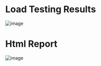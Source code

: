# Load Testing Results
![image](https://github.com/sofiaa89/Random-User-API-Performance-Test/assets/150695266/61fd05fa-7ad1-437a-9dc0-19caab25fa52)
# Html Report
![image](https://github.com/sofiaa89/Random-User-API-Performance-Test/assets/150695266/87ef0dcc-cc44-4415-ab73-b95e7fc86278)


